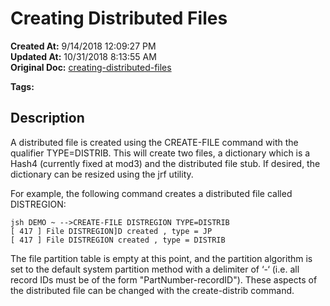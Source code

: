 # Creating Distributed Files

**Created At:** 9/14/2018 12:09:27 PM  
**Updated At:** 10/31/2018 8:13:55 AM  
**Original Doc:** [creating-distributed-files](https://docs.jbase.com/44203-distributed-files/creating-distributed-files)  

**Tags:**
<badge text='distributed files' vertical='middle' />

## Description 

A distributed file is created using the CREATE-FILE command with the qualifier TYPE=DISTRIB. This will create two files, a dictionary which is a Hash4 (currently fixed at mod3) and the distributed file stub. If desired, the dictionary can be resized using the jrf utility.

For example, the following command creates a distributed file called DISTREGION:

```
jsh DEMO ~ -->CREATE-FILE DISTREGION TYPE=DISTRIB
[ 417 ] File DISTREGION]D created , type = JP
[ 417 ] File DISTREGION created , type = DISTRIB
```



The file partition table is empty at this point, and the partition algorithm is set to the default system partition method with a delimiter of ‘-‘ (i.e. all record IDs must be of the form "PartNumber-recordID"). These aspects of the distributed file can be changed with the create-distrib command.


